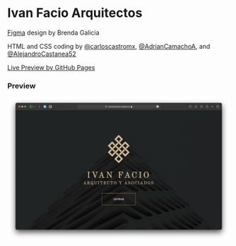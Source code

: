 # Ivan Facio Arquitectos

[Figma](https://www.figma.com/file/4BYF0IwckEbzl9XUTeVQzU/Iv%C3%A1n-Facio-%7C-Arquitecto-y-Asociados-(Copy)?node-id=0%3A1&t=9DDJBThZEjtlkXbd-0) design by Brenda Galicia

HTML and CSS coding by [@carloscastromx](https://github.com/carloscastromx), [@AdrianCamachoA](https://github.com/AdrianCamachoA), and [@AlejandroCastanea52](https://github.com/AlejandroCastaneda52)

[Live Preview by GitHub Pages](https://carloscastromx.github.io/ivanfacio-arquitectos/)

### Preview
![Preview](https://raw.githubusercontent.com/carloscastromx/ivanfacio-arquitectos/main/screenshot.png)
